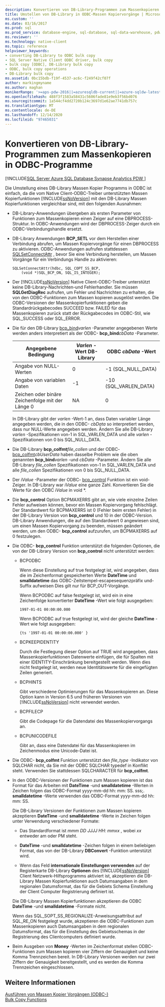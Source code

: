 ```yaml
---
description: Konvertieren von DB-Library-Programmen zum Massenkopieren in ODBC-Programme
title: Umstellen von DB-Library in ODBC-Massen Kopiervorgänge | Microsoft-Dokumentation
ms.custom: ''
ms.date: 03/16/2017
ms.prod: sql
ms.prod_service: database-engine, sql-database, sql-data-warehouse, pdw
ms.reviewer: ''
ms.technology: native-client
ms.topic: reference
helpviewer_keywords:
- converting DB-Library to ODBC bulk copy
- SQL Server Native Client ODBC driver, bulk copy
- bulk copy [ODBC], DB-Library bulk copy
- ODBC, bulk copy operations
- DB-Library bulk copy
ms.assetid: 0bc15bdb-f19f-4537-ac6c-f249f42cf07f
author: markingmyname
ms.author: maghan
monikerRange: '>=aps-pdw-2016||=azuresqldb-current||=azure-sqldw-latest||>=sql-server-2016||>=sql-server-linux-2017||=azuresqldb-mi-current'
ms.openlocfilehash: 488f3f1583a58431c5606fade81e9eb3f56bd076
ms.sourcegitcommit: 1a544cf4dd2720b124c3697d1e62ae7741db757c
ms.translationtype: MT
ms.contentlocale: de-DE
ms.lasthandoff: 12/14/2020
ms.locfileid: "97465031"
---
```

# <a name="converting-from-db-library-to-odbc-bulk-copy"></a>Konvertieren von DB-Library-Programmen zum Massenkopieren in ODBC-Programme
[!INCLUDE[SQL Server Azure SQL Database Synapse Analytics PDW ](../../includes/applies-to-version/sql-asdb-asdbmi-asa-pdw.md)]

  Die Umstellung eines DB-Library Massen Kopier Programms in ODBC ist einfach, da die vom Native Client-ODBC-Treiber unterstützten Massen Kopierfunktionen [!INCLUDE[ssNoVersion](../../includes/ssnoversion-md.md)] mit den DB-Library Massen Kopierfunktionen vergleichbar sind, mit den folgenden Ausnahmen:  
  
-   DB-Library-Anwendungen übergeben als ersten Parameter von Funktionen zum Massenkopieren einen Zeiger auf eine DBPROCESS-Struktur. In ODBC-Anwendungen wird der DBPROCESS-Zeiger durch ein ODBC-Verbindungshandle ersetzt.  
  
-   DB-Library Anwendungen **BCP_SETL** vor dem Herstellen einer Verbindung abrufen, um Massen Kopiervorgänge für einen DBPROCESS zu aktivieren. ODBC-Anwendungen aufrufen stattdessen [SQLSetConnectAttr](../../relational-databases/native-client-odbc-api/sqlsetconnectattr.md) , bevor Sie eine Verbindung herstellen, um Massen Vorgänge für ein Verbindungs Handle zu aktivieren:  
  
    ```  
    SQLSetConnectAttr(hdbc, SQL_COPT_SS_BCP,  
        (void *)SQL_BCP_ON, SQL_IS_INTEGER);  
    ```  
  
-   Der [!INCLUDE[ssNoVersion](../../includes/ssnoversion-md.md)] Native Client-ODBC-Treiber unterstützt keine DB-Library-Nachrichten-und Fehlerhandler. Sie müssen **SQLGetDiagRec** aufrufen, um Fehler und Nachrichten zu erhalten, die von den ODBC-Funktionen zum Massen kopieren ausgelöst werden. Die ODBC-Versionen der Massenkopierfunktionen geben die Standardrückgabecodes SUCCEED bzw. FAILED für das Massenkopieren zurück statt der Rückgabecodes im ODBC-Stil, wie SQL_SUCCESS oder SQL_ERROR.  
  
-   Die für den DB-Library [bcp_bind](../../relational-databases/native-client-odbc-extensions-bulk-copy-functions/bcp-bind.md)*varlen* -Parameter angegebenen Werte werden anders interpretiert als der ODBC- **bcp_bind**_cbData_ -Parameter.  
  
    |Angegebene Bedingung|*Varlen* -Wert DB-Library|ODBC *cbData* -Wert|  
    |-------------------------|--------------------------------|-------------------------|  
    |Angabe von NULL-Werten|0|-1 (SQL_NULL_DATA)|  
    |Angabe von variablen Daten|-1|-10 (SQL_VARLEN_DATA)|  
    |Zeichen oder binäre Zeichenfolge mit der Länge 0|NA|0|  
  
     In DB-Library gibt der *varlen* -Wert-1 an, dass Daten variabler Länge angegeben werden, die in den ODBC- *cbData* so interpretiert werden, dass nur NULL-Werte angegeben werden. Ändern Sie alle DB-Library *varlen* -Spezifikationen von-1 in SQL_VARLEN_DATA und alle *varlen* -Spezifikationen von 0 bis SQL_NULL_DATA.  
  
-   Die DB-Library **bcp_colfmt**_file_collen_ und der ODBC- [bcp_colfmt](../../relational-databases/native-client-odbc-extensions-bulk-copy-functions/bcp-colfmt.md)*cbUserData* haben dasselbe Problem wie die oben genannten **bcp_bind**_varlen_ -und *cbData* -Parameter. Ändern Sie alle DB-Library *file_collen* Spezifikationen von-1 in SQL_VARLEN_DATA und alle *file_collen* Spezifikationen von 0 bis SQL_NULL_DATA.  
  
-   Der *iValue* -Parameter der ODBC- [bcp_control](../../relational-databases/native-client-odbc-extensions-bulk-copy-functions/bcp-control.md) Funktion ist ein void-Zeiger. In DB-Library war *iValue* eine ganze Zahl. Konvertieren Sie die Werte für den ODBC *iValue* in void *.  
  
-   Die **bcp_control** Option BCPMAXERRS gibt an, wie viele einzelne Zeilen Fehler aufweisen können, bevor ein Massen Kopiervorgang fehlschlägt. Der Standardwert für BCPMAXERRS ist 0 (Fehler beim ersten Fehler) in der DB-Library Version von **bcp_control** und 10 in der ODBC-Version. DB-Library Anwendungen, die auf den Standardwert 0 angewiesen sind, um einen Massen Kopiervorgang zu beenden, müssen geändert werden, um den ODBC- **bcp_control** aufzurufen, um BCPMAXERRS auf 0 festzulegen.  
  
-   Die ODBC- **bcp_control** Funktion unterstützt die folgenden Optionen, die von der DB-Library Version von **bcp_control** nicht unterstützt werden:  
  
    -   BCPODBC  
  
         Wenn diese Einstellung auf true festgelegt ist, wird angegeben, dass die im Zeichenformat gespeicherten Werte **DateTime** und **smalldatetime** das ODBC-Zeitstempel-escapesequenzpräfix und-Suffix aufweisen Dies gilt nur für BCP_OUT-Vorgänge.  
  
         Wenn BCPODBC auf false festgelegt ist, wird ein in eine Zeichenfolge konvertierter **DateTime** -Wert wie folgt ausgegeben:  
  
        ```  
        1997-01-01 00:00:00.000  
        ```  
  
         Wenn BCPODBC auf true festgelegt ist, wird der gleiche **DateTime** -Wert wie folgt ausgegeben:  
  
        ```  
        {ts '1997-01-01 00:00:00.000' }  
        ```  
  
    -   BCPKEEPIDENTITY  
  
         Durch die Festlegung dieser Option auf TRUE wird angegeben, dass Massenkopierfunktionen Datenwerte einfügen, die für Spalten mit einer IDENTITY-Einschränkung bereitgestellt werden. Wenn dies nicht festgelegt ist, werden neue Identitätswerte für die eingefügten Zeilen generiert.  
  
    -   BCPHINTS  
  
         Gibt verschiedene Optimierungen für das Massenkopieren an. Diese Option kann in Version 6.5 und früheren Versionen von [!INCLUDE[ssNoVersion](../../includes/ssnoversion-md.md)] nicht verwendet werden.  
  
    -   BCPFILECP  
  
         Gibt die Codepage für die Datendatei des Massenkopiervorgangs an.  
  
    -   BCPUNICODEFILE  
  
         Gibt an, dass eine Datendatei für das Massenkopieren im Zeichenmodus eine Unicode-Datei ist.  
  
-   Die ODBC- **bcp_colfmt** Funktion unterstützt den *file_type* -Indikator von SQLCHAR nicht, da Sie mit der ODBC SQLCHAR typedef in Konflikt steht. Verwenden Sie stattdessen SQLCHARACTER für **bcp_colfmt**.  
  
-   In den ODBC-Versionen der Funktionen zum Massen kopieren ist das Format für das Arbeiten mit **DateTime** -und **smalldatetime** -Werten in Zeichen folgen das ODBC-Format yyyy-mm-dd hh: mm: SS. sss;. **smalldatetime** -Werte verwenden das ODBC-Format yyyy-mm-dd hh: mm: SS.  
  
     Die DB-Library Versionen der Funktionen zum Massen kopieren akzeptieren **DateTime** -und **smalldatetime** -Werte in Zeichen folgen unter Verwendung verschiedener Formate:  
  
    -   Das Standardformat ist *mmm DD JJJJ HH: mmxx* , wobei *xx* entweder am oder PM steht.  
  
    -   **DateTime** -und **smalldatetime** -Zeichen folgen in einem beliebigen Format, das von der DB-Library **DBConvert** -Funktion unterstützt wird.  
  
    -   Wenn das Feld **internationale Einstellungen verwenden** auf der Registerkarte DB-Library **Optionen** des [!INCLUDE[ssNoVersion](../../includes/ssnoversion-md.md)] Client Netzwerk-Hilfsprogramms aktiviert ist, akzeptieren die DB-Library Massen Kopierfunktionen auch Datumsangaben in dem regionalen Datumsformat, das für die Gebiets Schema Einstellung der Client Computer Registrierung definiert ist.  
  
     Die DB-Library Massen Kopierfunktionen akzeptieren die ODBC **DateTime** -und **smalldatetime** -Formate nicht.  
  
     Wenn das SQL_SOPT_SS_REGIONALIZE-Anweisungsattribut auf SQL_RE_ON festgelegt wurde, akzeptieren die ODBC-Funktionen zum Massenkopieren auch Datumsangaben in dem regionalen Datumsformat, das für die Einstellung des Gebietsschemas in der Registrierung des Clientcomputers definiert wurde.  
  
-   Beim Ausgeben von **Money** -Werten im Zeichenformat stellen ODBC-Funktionen zum Massen kopieren vier Ziffern der Genauigkeit und keine Komma Trennzeichen bereit. In DB-Library Versionen werden nur zwei Ziffern der Genauigkeit bereitgestellt, und es werden die Komma Trennzeichen eingeschlossen.  
  
## <a name="see-also"></a>Weitere Informationen  
 [Ausführen von Massen Kopier Vorgängen &#40;ODBC-&#41;](../../relational-databases/native-client-odbc-bulk-copy-operations/performing-bulk-copy-operations-odbc.md)   
 [Bulk Copy Functions](../../relational-databases/native-client-odbc-extensions-bulk-copy-functions/sql-server-driver-extensions-bulk-copy-functions.md)  
  
  
